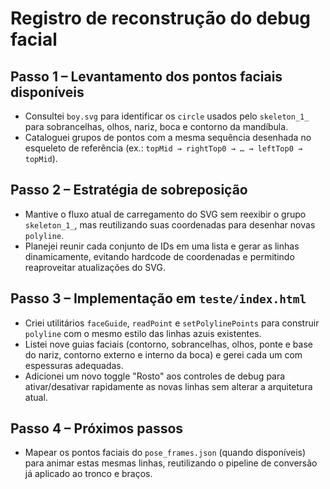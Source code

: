 # Registro de reconstrução do debug facial

## Passo 1 – Levantamento dos pontos faciais disponíveis
- Consultei `boy.svg` para identificar os `circle` usados pelo `skeleton_1_` para sobrancelhas, olhos, nariz, boca e contorno da mandíbula.
- Cataloguei grupos de pontos com a mesma sequência desenhada no esqueleto de referência (ex.: `topMid → rightTop0 → … → leftTop0 → topMid`).

## Passo 2 – Estratégia de sobreposição
- Mantive o fluxo atual de carregamento do SVG sem reexibir o grupo `skeleton_1_`, mas reutilizando suas coordenadas para desenhar novas `polyline`.
- Planejei reunir cada conjunto de IDs em uma lista e gerar as linhas dinamicamente, evitando hardcode de coordenadas e permitindo reaproveitar atualizações do SVG.

## Passo 3 – Implementação em `teste/index.html`
- Criei utilitários `faceGuide`, `readPoint` e `setPolylinePoints` para construir `polyline` com o mesmo estilo das linhas azuis existentes.
- Listei nove guias faciais (contorno, sobrancelhas, olhos, ponte e base do nariz, contorno externo e interno da boca) e gerei cada um com espessuras adequadas.
- Adicionei um novo toggle "Rosto" aos controles de debug para ativar/desativar rapidamente as novas linhas sem alterar a arquitetura atual.

## Passo 4 – Próximos passos
- Mapear os pontos faciais do `pose_frames.json` (quando disponíveis) para animar estas mesmas linhas, reutilizando o pipeline de conversão já aplicado ao tronco e braços.
